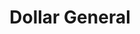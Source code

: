 ---
title: "Dollar General"
url: /tampa/dollar-general-east-dr-martin-luther-king-jr-boulevard/
shop: Kramladen
---